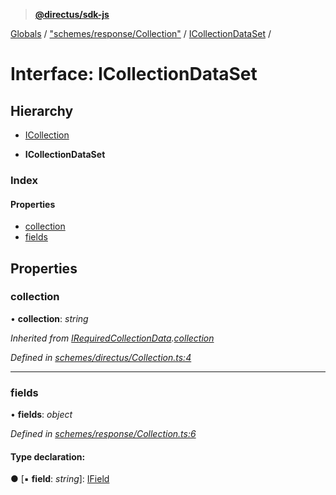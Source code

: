 > **[@directus/sdk-js](../README.md)**

[Globals](../README.md) / ["schemes/response/Collection"](../modules/_schemes_response_collection_.md) / [ICollectionDataSet](_schemes_response_collection_.icollectiondataset.md) /

# Interface: ICollectionDataSet

## Hierarchy

  * [ICollection](_schemes_directus_collection_.icollection.md)

  * **ICollectionDataSet**

### Index

#### Properties

* [collection](_schemes_response_collection_.icollectiondataset.md#collection)
* [fields](_schemes_response_collection_.icollectiondataset.md#fields)

## Properties

###  collection

• **collection**: *string*

*Inherited from [IRequiredCollectionData](_schemes_directus_collection_.irequiredcollectiondata.md).[collection](_schemes_directus_collection_.irequiredcollectiondata.md#collection)*

*Defined in [schemes/directus/Collection.ts:4](https://github.com/direcuts/sdk-js/tree/master/schemes/directus/Collection.ts#L4)*

___

###  fields

• **fields**: *object*

*Defined in [schemes/response/Collection.ts:6](https://github.com/direcuts/sdk-js/tree/master/schemes/response/Collection.ts#L6)*

#### Type declaration:

● \[▪ **field**: *string*\]: [IField](_schemes_directus_field_.ifield.md)